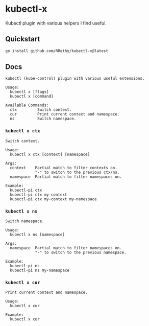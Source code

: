 # kubectl-x

Kubectl plugin with various helpers I find useful.

## Quickstart

```bash
go install github.com/RRethy/kubectl-x@latest
```

## Docs

```
kubectl (kube-control) plugin with various useful extensions.

Usage:
  kubectl x [flags]
  kubectl x [command]

Available Commands:
  ctx         Switch context.
  cur         Print current context and namespace.
  ns          Switch namespace.
```

### `kubectl x ctx`

```
Switch context.

Usage:
  kubectl x ctx [context] [namespace]

Args:
  context    Partial match to filter contexts on.
             "-" to switch to the previous ctx/ns.
  namespace  Partial match to filter namespaces on.

Example:
  kubectl-pi ctx
  kubectl-pi ctx my-context
  kubectl-pi ctx my-context my-namespace
```

### `kubectl x ns`

```
Switch namespace.

Usage:
  kubectl x ns [namespace]

Args:
  namespace  Partial match to filter namespaces on.
             "-" to switch to the previous namespace.

Example:
  kubectl-pi ns
  kubectl-pi ns my-namespace
```

### `kubectl x cur`

```
Print current context and namespace.

Usage:
  kubectl x cur

Example:
  kubectl x cur
```
